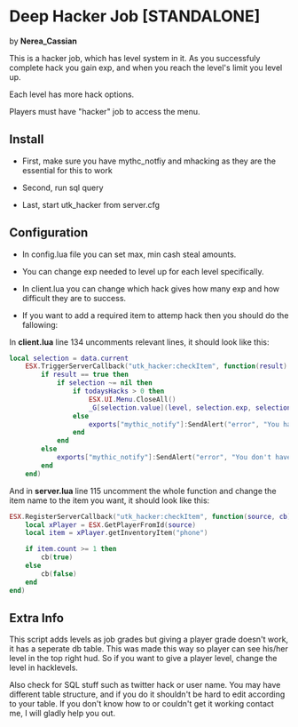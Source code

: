# Deep Hacker Job [STANDALONE]

by **Nerea_Cassian**

This is a hacker job, which has level system in it. As you successfuly complete hack you gain exp, and when you reach the level's limit you level up.

Each level has more hack options.

Players must have "hacker" job to access the menu.

## Install

- First, make sure you have mythc_notfiy and mhacking as they are the essential for this to work

- Second, run sql query

- Last, start utk_hacker from server.cfg

## Configuration

- In config.lua file you can set max, min cash steal amounts.

- You can change exp needed to level up for each level specifically.

- In client.lua you can change which hack gives how many exp and how difficult they are to success.

- If you want to add a required item to attemp hack then you should do the fallowing:

In **client.lua** line 134 uncomments relevant lines, it should look like this:

```lua
local selection = data.current
    ESX.TriggerServerCallback("utk_hacker:checkItem", function(result) -- required item check
        if result == true then
            if selection ~= nil then
                if todaysHacks > 0 then
                    ESX.UI.Menu.CloseAll()
                    _G[selection.value](level, selection.exp, selection.difficulty)
                else
                    exports["mythic_notify"]:SendAlert("error", "You have reached your daily hack limit!", 5000)
                end
            end
        else
            exports["mythic_notify"]:SendAlert("error", "You don't have the required equipment!", 5000)
        end
    end)
```

And in **server.lua** line 115 uncomment the whole function and change the item name to the item you want, it should look like this:

```lua
ESX.RegisterServerCallback("utk_hacker:checkItem", function(source, cb)
    local xPlayer = ESX.GetPlayerFromId(source)
    local item = xPlayer.getInventoryItem("phone")

    if item.count >= 1 then
        cb(true)
    else
        cb(false)
    end
end)
```

## Extra Info

This script adds levels as job grades but giving a player grade doesn't work, it has a seperate db table. This was made this way so player can see his/her level in the top right hud. So if you want to give a player level, change the level in hacklevels.

Also check for SQL stuff such as twitter hack or user name. You may have different table structure, and if you do it shouldn't be hard to edit according to your table. If you don't know how to or couldn't get it working contact me, I will gladly help you out.
